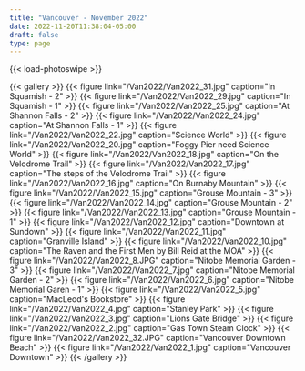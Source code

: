 ```yaml
---
title: "Vancouver - November 2022"
date: 2022-11-20T11:38:04-05:00
draft: false
type: page
---
```


{{< load-photoswipe >}}

{{< gallery >}}
    {{< figure link="/Van2022/Van2022_31.jpg" caption="In Squamish - 2" >}}
    {{< figure link="/Van2022/Van2022_29.jpg" caption="In Squamish - 1" >}}
    {{< figure link="/Van2022/Van2022_25.jpg" caption="At Shannon Falls - 2" >}}
    {{< figure link="/Van2022/Van2022_24.jpg" caption="At Shannon Falls - 1" >}}
    {{< figure link="/Van2022/Van2022_22.jpg" caption="Science World" >}}
    {{< figure link="/Van2022/Van2022_20.jpg" caption="Foggy Pier need Science World" >}}
    {{< figure link="/Van2022/Van2022_18.jpg" caption="On the Velodrome Trail" >}}
    {{< figure link="/Van2022/Van2022_17.jpg" caption="The steps of the Velodrome Trail" >}}
    {{< figure link="/Van2022/Van2022_16.jpg" caption="On Burnaby Mountain" >}}
    {{< figure link="/Van2022/Van2022_15.jpg" caption="Grouse Mountain - 3" >}}
    {{< figure link="/Van2022/Van2022_14.jpg" caption="Grouse Mountain - 2" >}}
    {{< figure link="/Van2022/Van2022_13.jpg" caption="Grouse Mountain - 1" >}}
    {{< figure link="/Van2022/Van2022_12.jpg" caption="Downtown at Sundown" >}}
    {{< figure link="/Van2022/Van2022_11.jpg" caption="Granville Island" >}}
    {{< figure link="/Van2022/Van2022_10.jpg" caption="The Raven and the First Men by Bill Reid at the MOA" >}}
    {{< figure link="/Van2022/Van2022_8.JPG" caption="Nitobe Memorial Garden - 3" >}}
    {{< figure link="/Van2022/Van2022_7.jpg" caption="Nitobe Memorial Garden - 2" >}}
    {{< figure link="/Van2022/Van2022_6.jpg" caption="Nitobe Memorial Garen - 1" >}}
    {{< figure link="/Van2022/Van2022_5.jpg" caption="MacLeod's Bookstore" >}}
    {{< figure link="/Van2022/Van2022_4.jpg" caption="Stanley Park" >}}
    {{< figure link="/Van2022/Van2022_3.jpg" caption="Lions Gate Bridge" >}}
    {{< figure link="/Van2022/Van2022_2.jpg" caption="Gas Town Steam Clock" >}}
    {{< figure link="/Van2022/Van2022_32.JPG" caption="Vancouver Downtown Beach" >}}
    {{< figure link="/Van2022/Van2022_1.jpg" caption="Vancouver Downtown" >}}
{{< /gallery >}}
